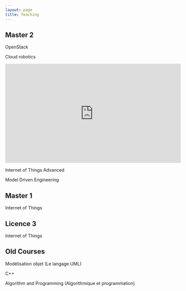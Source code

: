 ```yaml
---
layout: page
title: Teaching
---
```

## Master 2

OpenStack

Cloud robotics

<iframe width="560" height="315" src="https://www.youtube.com/embed/awq_LdQI2Qg?list=PLwq9V6Pk0f4JrS3YalKmEJR2GrWMqECQS?ecver=1" frameborder="0" allowfullscreen></iframe>

Internet of Things Advanced

Model Driven Engineering

## Master 1

Internet of Things

## Licence 3

Internet of Things

## Old Courses

Modélisation objet (Le langage UML)

C++

Algorithm and Programming (Algorithmique et programmation)
